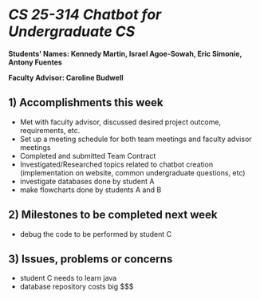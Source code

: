 # *CS 25-314 Chatbot for Undergraduate CS*

**Students' Names: Kennedy Martin, Israel Agoe-Sowah, Eric Simonie, Antony Fuentes**

**Faculty Advisor: Caroline Budwell**

## 1) Accomplishments this week ##
   - Met with faculty advisor, discussed desired project outcome, requirements, etc.
   - Set up a meeting schedule for both team meetings and faculty advisor meetings
   - Completed and submitted Team Contract
   - Investigated/Researched topics related to chatbot creation (implementation on website, common undergraduate questions, etc)
   - investigate databases done by student A
   - make flowcharts done by students A and B

## 2) Milestones to be completed next week ##
   - debug the code to be performed by student C

## 3) Issues, problems or concerns ##
   - student C needs to learn java
   - database repository costs big $$$
   


